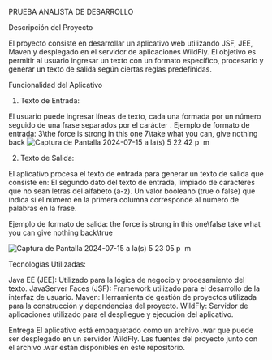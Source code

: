 PRUEBA ANALISTA DE DESARROLLO

Descripción del Proyecto

El proyecto consiste en desarrollar un aplicativo web utilizando JSF, JEE, Maven y desplegado en el servidor de aplicaciones WildFly. El objetivo es permitir al usuario ingresar un texto con un formato específico, procesarlo y generar un texto de salida según ciertas reglas predefinidas.

Funcionalidad del Aplicativo
1. Texto de Entrada:

El usuario puede ingresar líneas de texto, cada una formada por un número seguido de una frase separados por el carácter \.
Ejemplo de formato de entrada:
3\the force is strong in this one
7\take what you can, give nothing back
![Captura de Pantalla 2024-07-15 a la(s) 5 22 42 p  m](https://github.com/user-attachments/assets/b35517a9-6638-49bc-8bdb-79ca5e3fa599)


2. Texto de Salida:

El aplicativo procesa el texto de entrada para generar un texto de salida que consiste en:
El segundo dato del texto de entrada, limpiado de caracteres que no sean letras del alfabeto (a-z).
Un valor booleano (true o false) que indica si el número en la primera columna corresponde al número de palabras en la frase.

Ejemplo de formato de salida:
the force is strong in this one\false
take what you can give nothing back\true

![Captura de Pantalla 2024-07-15 a la(s) 5 23 05 p  m](https://github.com/user-attachments/assets/764889e9-7020-4af8-8547-cbb9dbb4a1e5)



Tecnologías Utilizadas:

Java EE (JEE): Utilizado para la lógica de negocio y procesamiento del texto.
JavaServer Faces (JSF): Framework utilizado para el desarrollo de la interfaz de usuario.
Maven: Herramienta de gestión de proyectos utilizada para la construcción y dependencias del proyecto.
WildFly: Servidor de aplicaciones utilizado para el despliegue y ejecución del aplicativo.


Entrega
El aplicativo está empaquetado como un archivo .war que puede ser desplegado en un servidor WildFly. Las fuentes del proyecto junto con el archivo .war están disponibles en este repositorio.
